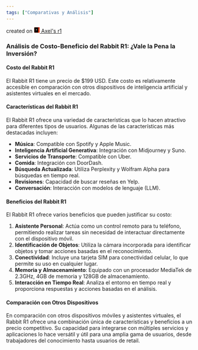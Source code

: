 ```yaml
---
tags: ["Comparativas y Análisis"]
---
```


created on <a href="https://community.rabbit.tech/u/afaces"> 
    <img src="/assets/images/r1.png" alt="Axel's r1" width="16" height="16">
</a> <a href="https://community.rabbit.tech/u/afaces">Axel's r1</a>

### Análisis de Costo-Beneficio del Rabbit R1: ¿Vale la Pena la Inversión?

#### **Costo del Rabbit R1**
El Rabbit R1 tiene un precio de $199 USD. Este costo es relativamente accesible en comparación con otros dispositivos de inteligencia artificial y asistentes virtuales en el mercado.

#### **Características del Rabbit R1**
El Rabbit R1 ofrece una variedad de características que lo hacen atractivo para diferentes tipos de usuarios. Algunas de las características más destacadas incluyen:

- **Música**: Compatible con Spotify y Apple Music.
- **Inteligencia Artificial Generativa**: Integración con Midjourney y Suno.
- **Servicios de Transporte**: Compatible con Uber.
- **Comida**: Integración con DoorDash.
- **Búsqueda Actualizada**: Utiliza Perplexity y Wolfram Alpha para búsquedas en tiempo real.
- **Revisiones**: Capacidad de buscar reseñas en Yelp.
- **Conversación**: Interacción con modelos de lenguaje (LLM).

#### **Beneficios del Rabbit R1**
El Rabbit R1 ofrece varios beneficios que pueden justificar su costo:

1. **Asistente Personal**: Actúa como un control remoto para tu teléfono, permitiendo realizar tareas sin necesidad de interactuar directamente con el dispositivo móvil.
2. **Identificación de Objetos**: Utiliza la cámara incorporada para identificar objetos y tomar acciones basadas en el reconocimiento.
3. **Conectividad**: Incluye una tarjeta SIM para conectividad celular, lo que permite su uso en cualquier lugar.
4. **Memoria y Almacenamiento**: Equipado con un procesador MediaTek de 2.3GHz, 4GB de memoria y 128GB de almacenamiento.
5. **Interacción en Tiempo Real**: Analiza el entorno en tiempo real y proporciona respuestas y acciones basadas en el análisis.

#### **Comparación con Otros Dispositivos**
En comparación con otros dispositivos móviles y asistentes virtuales, el Rabbit R1 ofrece una combinación única de características y beneficios a un precio competitivo. Su capacidad para integrarse con múltiples servicios y aplicaciones lo hace versátil y útil para una amplia gama de usuarios, desde trabajadores del conocimiento hasta usuarios de retail.
